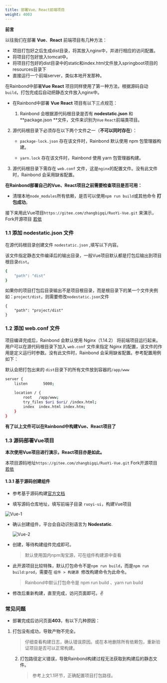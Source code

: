 ```yaml
---
title: 部署Vue、React前端项目
weight: 4003
---
```


**前言**

以往我们在部署 **Vue**、**React** 前端项目有几种方法：

* 项目打包好之后生成dist目录，将其放入nginx中，并进行相应的访问配置。
* 将项目打包好放入tomcat中。
* 将项目打包好的dist目录中的static和index.html文件放入springboot项目的resources目录下
* 直接运行一个前端server，类似本地开发那种。



在Rainbond中部署**Vue** **React** 项目同样使用了第一种方法，根据源码自动`build`，打包完成后自动把静态文件放入nginx中。

* 在Rainbond中部署 **Vue** **React** 项目有以下三点规范：

  1. Rainbond 会根据源代码根目录是否有 **nodestatic.json** 和 **package.json **文件，文件来识别为`Vue` `React`前端类项目。

2. 源代码根目录下必须存在以下两个文件之一（**不可以同时存在**）：

   - `package-lock.json` 存在该文件时，Rainbond 默认使用 npm 包管理器构建。

   - `yarn.lock` 存在该文件时，Rainbond 使用 yarn 包管理器构建。
  3. 源代码根目录下需存在 `web.conf` 文件，这是`nginx`的配置文件。没有此文件时，Rainbond 会采用缺省配置。



**在Rainbond部署自己的Vue、React项目之前需要检查项目是否可用：**

- 清理本地`node_modules`所有依赖，是否可以使用`npm run build`或其他命令 **打包成功**。



接下来用此Vue项目`https://gitee.com/zhangbigqi/RuoYi-Vue.git` 来演示，Fork开源项目 [若依](https://gitee.com/y_project/RuoYi-Vue.git)




### 1.1 添加 nodestatic.json 文件

在源代码根目录创建文件 `nodestatic.json` ,填写以下内容。

该文件指定静态文件编译后的输出目录，一般Vue项目默认都是打包后输出到项目根目录`dist`。

```bash
{
	"path": "dist"
}
```

如果你的项目打包后目录输出不是项目根目录，而是根目录下的某一个文件夹例如：`project/dist`，则需要修改`nodestatic.json`文件

```shell
{
	"path": "project/dist"
}
```

### 1.2 添加 web.conf 文件

项目编译完成后，Rainbond 会默认使用 Nginx（1.14.2） 将前端项目运行起来。用户可以在源代码根目录下加入 `web.conf` 文件来指定 Nginx 的配置，该文件的作用是定义运行时参数。没有此文件时，Rainbond 会采用缺省配置。参考配置用例如下：

默认会把打包出来的 `dist`目录下的所有文件放到容器的`/app/www`

```bash
server {
    listen       5000;
    
    location / {
        root   /app/www;
        try_files $uri $uri/ /index.html;
        index  index.html index.htm;
    }
}
```

**有了以上文件可以在Rainbond中构建Vue、React项目了**

### 1.3 源码部署Vue项目

**本次使用Vue项目进行演示，React项目亦是如此。** 

本项目源码地址`https://gitee.com/zhangbigqi/RuoYi-Vue.git` Fork开源项目 [若依](https://gitee.com/y_project/RuoYi-Vue.git)

#### 1.3.1 基于源码创建组件

* 参考基于源码构建[官方文档](https://www.rainbond.com/docs/component-create/language-support/nodejs-static/)

- 填写源码仓库地址，填写前端子目录 `ruoyi-ui`，构建Vue项目

![Vue-1](https://static.goodrain.com/docs/practice/Vue-SpringBoot-Mysql/Vue-1.png)

- 确认创建组件，平台会自动识别语言为 **Nodestatic**.

  ![Vue-2](https://static.goodrain.com/docs/practice/Vue-SpringBoot-Mysql/Vue-2.png)

- 创建，等待构建组件完成即可。

  > 默认使用国内npm淘宝源，可在组件构建源中查看

- 此开源项目比较特殊，默认打包命令不是`npm run build`，而是`npm run build:prod`，需要在 `组件 > 构建源 `修改构建命令为此命令。

  > Rainbond中默认打包命令是 npm run build 、yarn run build

* 修改后重新构建，直至完成，访问页面即可。✌️



### 常见问题

* 部署完成后访问页面**403**，有以下几种原因：

1. 打包没有成功，导致产物不完全。

   >  仔细查看构建日志，确认错误原因。或在本地删除所有依赖包，重新验证项目是否可以正常构建。

   2. 打包路径定义错误，导致Rainbond构建过程无法获取到构建后的静态文件。

      > 参考上文1.1环节，正确配置项目打包路径。